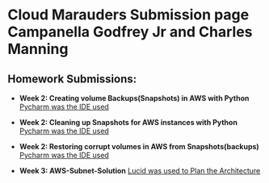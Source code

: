 <h1>Cloud Marauders Submission page Campanella Godfrey Jr and Charles Manning</h1>

<h2>Homework Submissions:</h2>

- <b>Week 2: Creating volume Backups(Snapshots) in AWS with Python </b>
      [Pycharm was the IDE used](https://github.com/CloudMarauders/Creating-volume-Backups-Snapshots-in-AWS-with-Python.git)
  
- <b>Week 2: Cleaning up Snapshots for AWS instances with Python </b>
      [Pycharm was the IDE used](https://github.com/CloudMarauders/Cleaning-up-Snapshots-for-AWS-instances-with-Python.git)

 - <b>Week 2: Restoring corrupt volumes in AWS from Snapshots(backups)</b>
     [Pycharm was the IDE used](https://github.com/CloudMarauders/Restoring-corrupt-volumes-in-AWS-from-Snapshots-backups-.git)
   

 - <b>Week 3: AWS-Subnet-Solution</b>
       [Lucid was used to Plan the Architecture](https://github.com/CloudMarauders/AWS-Subnet-Solution.git)


